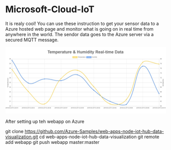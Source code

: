 # Microsoft-Cloud-IoT

It is realy cool!
You can use these instruction to get your sensor data to a Azure hosted web page and monitor what is going on in real time from anywhere in the world.
The sendor data goes to the Azure server via a secured MQTT message.

<img src="images/plot1.jpg" width="800">

After setting up teh webapp on Azure 

git clone https://github.com/Azure-Samples/web-apps-node-iot-hub-data-visualization.git
cd web-apps-node-iot-hub-data-visualization
git remote add webapp <Git clone URL>
git push webapp master:master

